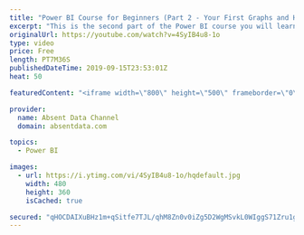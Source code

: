 ```yaml
---
title: "Power BI Course for Beginners (Part 2 - Your First Graphs and Homework)"
excerpt: "This is the second part of the Power BI course you will learn more about the interface and create visuals and answer the  homework question with Power BI native visuals."
originalUrl: https://youtube.com/watch?v=4SyIB4u8-1o
type: video
price: Free
length: PT7M36S
publishedDateTime: 2019-09-15T23:53:01Z
heat: 50

featuredContent: "<iframe width=\"800\" height=\"500\" frameborder=\"0\" src=\"https://www.youtube.com/embed/4SyIB4u8-1o\" allow=\"accelerometer; autoplay; encrypted-media; gyroscope; picture-in-picture\" allowfullscreen></iframe>"

provider:
  name: Absent Data Channel
  domain: absentdata.com

topics:
  - Power BI

images:
  - url: https://i.ytimg.com/vi/4SyIB4u8-1o/hqdefault.jpg
    width: 480
    height: 360
    isCached: true

secured: "qHOCDAIXuBHz1m+qSitfe7TJL/qhM8Zn0v0iZg5D2WgMSvkL0WIggS71Zru1gIR4hhCWlg9TSRJeSUonc59Mvyt8gevyhBZEVppHfMeIg1RD8UTcthM6qbD3uwD76e0lMr3qqzeh0gBYwYW2Es2lerYx+nnOzs3jONOIwBTQIRwOtDs0k9aMBf98ADW341TZZI5HGAqGbgi0BQY4gb3MqM7oXfD0GOS8hnBbueucLXdOxC7fh185yNJxMxkC8IUASUr+9wSnX9Nwtie3KK3f6vkwCmDejZgQ4MTsRELgnJk9tugQXM9dc0kAVZreBcTDfWnHi2FtObYNGa8TW7C06NNWQBMSNfQBsfXgu+xerME0HunITHUhnLWudylExOjsMb2/z8evEe7s3mphirUvfgfCRwdDqvBVWWaM+vQfrQ4=;rt7TRtVWjfHDk6KvH6MNVQ=="
---
```


